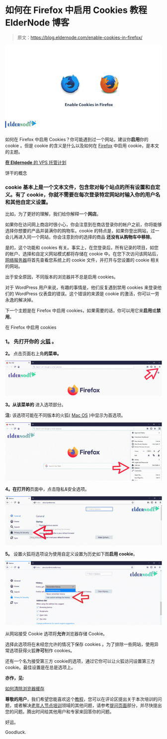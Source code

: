# 如何在 Firefox 中启用 Cookies 教程 ElderNode 博客

> 原文：<https://blog.eldernode.com/enable-cookies-in-firefox/>

![How to enable Cookies in Firefox](img/794db0339132b9bee3619c9b31bb7eb6.png)

如何在 Firefox 中启用 Cookies？你可能遇到过一个网站，建议你**启用**你的 cookie 。但是 cookie 的含义是什么以及如何在 [Firefox](https://www.mozilla.org/en-US/firefox/new/) 中启用 cookie，是本文的主题。

[**在 Eldernode** 的 VPS 托管计划](https://eldernode.com/vps-hosting/)

饼干的概念

### cookie 基本上是一个文本文件，包含您对每个站点的所有设置和自定义。有了 cookie，你就不需要在每次登录特定网站时输入你的用户名和其他自定义设置。

比如，为了更好的理解，我们给你解释一个**网店**。

如果你在访问网上商店时很小心，你会注意到在商店登录你的帐户之前，你将能够选择你想要的产品并装满你的购物车。cookie 的特点是，如果你登出网站，过一会儿再进入同一个网站，你会注意到你的选择的商品 **还没有从购物车中移除**。

是的，这个功能和 cookies 有关。事实上，在您登录后，所有记录的项目，如您的帐户、选择和自定义网站模式都将存储在 cookie 中。在您下次访问该网站后，[网络服务器](https://eldernode.com/tag/web-server/)将首先查看您系统上的 cookie 文件，并打开与您设置的 cookie 相关的网站。

出于安全原因，不同版本的浏览器并不总是启用 cookies。

对于 WordPress 用户来说，有趣的事情是，他们反复遇到禁用 cookies 来登录他们的 WordPress 仪表盘的错误。这个错误的来源是 cookie 的激活，你可以一劳永逸的解决掉。

下一个主题是在 Firefox 中启用 cookies，如果需要的话，你可以用它来**启用**或**禁用**。

在 Firefox 中启用 cookies

### **1。** 先打开你的 [火狐](https://www.mozilla.org/en-US/firefox/new/) 。

**2。** 点击页面右上角**的菜单。**

![How to enable Cookies in Firefox](img/c24caeefcfdf215e5caf4c62ab4d5bfa.png)

**3。从该菜单的** 进入选项部分。

**注:** 该选项可能在不同版本的火狐( [Mac OS](https://download.mozilla.org/?product=firefox-56.0.1-SSL&os=osx&lang=en-US) )中显示为首选项。

![How to enable Cookies in Firefox](img/c4b53c420c04abc3d237bfb37ecbccb2.png)

**4。在打开的**页面中，点击隐私&安全选项。

![How to enable Cookies in Firefox](img/8b1df0f95500d2f72ccbd734c2fe1f99.png)

**5。** 设置火狐将选项设为使用自定义设置为历史如下图**启用 cookie**。

![How to enable Cookies in Firefox](img/93ae7be9bdea33b3cc577617abd40d3f.png)

从网站接受 Cookie 选项将**允许**浏览器存储 Cookie。

选择此选项将在未经您允许的情况下保存 cookies 。为了排除一些网站，使用异常选项获得火狐**许可**制作 cookies。

还有一个名为接受第三方 cookie的选项，通过它你可以让火狐访问设置第三方 cookie。最佳设置是在总是选项上。

**亦作，见:**

[如何清除浏览器缓存](https://eldernode.com/clear-the-browser-cache/)

**尊敬的用户**，我们希望您能喜欢这个[教程](https://eldernode.com/category/tutorial/)，您可以在评论区提出关于本次培训的问题，或者解决[老年人节点培训](https://eldernode.com/blog/)领域的其他问题，请参考[提问页面](https://eldernode.com/ask)部分，并尽快提出您的问题。腾出时间给其他用户和专家来回答你的问题。

好运。

Goodluck.